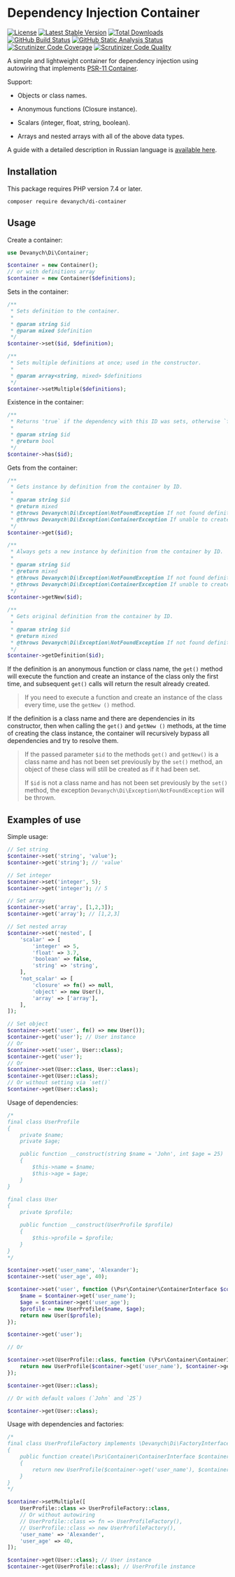 # Dependency Injection Container

[![License](https://poser.pugx.org/devanych/di-container/license)](https://packagist.org/packages/devanych/di-container)
[![Latest Stable Version](https://poser.pugx.org/devanych/di-container/v)](https://packagist.org/packages/devanych/di-container)
[![Total Downloads](https://poser.pugx.org/devanych/di-container/downloads)](https://packagist.org/packages/devanych/di-container)
[![GitHub Build Status](https://github.com/devanych/di-container/workflows/build/badge.svg)](https://github.com/devanych/di-container/actions)
[![GitHub Static Analysis Status](https://github.com/devanych/di-container/workflows/static/badge.svg)](https://github.com/devanych/di-container/actions)
[![Scrutinizer Code Coverage](https://scrutinizer-ci.com/g/devanych/di-container/badges/coverage.png?b=master)](https://scrutinizer-ci.com/g/devanych/di-container/?branch=master)
[![Scrutinizer Code Quality](https://scrutinizer-ci.com/g/devanych/di-container/badges/quality-score.png?b=master)](https://scrutinizer-ci.com/g/devanych/di-container/?branch=master)

A simple and lightweight container for dependency injection using autowiring that implements [PSR-11 Container](https://github.com/php-fig/fig-standards/blob/master/accepted/PSR-11-container.md).

Support:

* Objects or class names.

* Anonymous functions (Closure instance).

* Scalars (integer, float, string, boolean).

* Arrays and nested arrays with all of the above data types.

A guide with a detailed description in Russian language is [available here](https://devanych.ru/development/prostoj-di-kontejner-s-podderzhkoj-avtovajringa).

## Installation

This package requires PHP version 7.4 or later.

```
composer require devanych/di-container
```

## Usage

Create a container:

```php
use Devanych\Di\Container;

$container = new Container();
// or with definitions array
$container = new Container($definitions);
```

Sets in the container:

```php
/**
 * Sets definition to the container.
 *
 * @param string $id
 * @param mixed $definition
 */
$container->set($id, $definition);

/**
 * Sets multiple definitions at once; used in the constructor.
 *
 * @param array<string, mixed> $definitions
 */
$container->setMultiple($definitions);
```

Existence in the container:

```php
/**
 * Returns 'true` if the dependency with this ID was sets, otherwise `false`.
 *
 * @param string $id
 * @return bool
 */
$container->has($id);
```

Gets from the container:

```php
/**
 * Gets instance by definition from the container by ID.
 *
 * @param string $id
 * @return mixed
 * @throws Devanych\Di\Exception\NotFoundException If not found definition in the container.
 * @throws Devanych\Di\Exception\ContainerException If unable to create instance.
 */
$container->get($id);

/**
 * Always gets a new instance by definition from the container by ID.
 *
 * @param string $id
 * @return mixed
 * @throws Devanych\Di\Exception\NotFoundException If not found definition in the container.
 * @throws Devanych\Di\Exception\ContainerException If unable to create instance.
 */
$container->getNew($id);

/**
 * Gets original definition from the container by ID.
 *
 * @param string $id
 * @return mixed
 * @throws Devanych\Di\Exception\NotFoundException If not found definition in the container.
 */
$container->getDefinition($id);
```
If the definition is an anonymous function or class name, the `get()` method will execute the function and create an instance of the class only the first time, and subsequent `get()` calls will return the result already created.

> If you need to execute a function and create an instance of the class every time, use the `getNew ()` method.

If the definition is a class name and there are dependencies in its constructor, then when calling the `get()` and `getNew ()` methods, at the time of creating the class instance, the container will recursively bypass all dependencies and try to resolve them.

> If the passed parameter `$id` to the methods `get()` and `getNew()` is a class name and has not been set previously by the `set()` method, an object of these class will still be created as if it had been set.
>
> If `$id` is not a class name and has not been set previously by the `set()` method, the exception `Devanych\Di\Exception\NotFoundException` will be thrown.

## Examples of use

Simple usage:

```php
// Set string
$container->set('string', 'value');
$container->get('string'); // 'value'

// Set integer
$container->set('integer', 5);
$container->get('integer'); // 5

// Set array
$container->set('array', [1,2,3]);
$container->get('array'); // [1,2,3]

// Set nested array
$container->set('nested', [
    'scalar' => [
        'integer' => 5,
        'float' => 3.7,
        'boolean' => false,
        'string' => 'string',
    ],
    'not_scalar' => [
        'closure' => fn() => null,
        'object' => new User(),
        'array' => ['array'],
    ],
]);

// Set object
$container->set('user', fn() => new User());
$container->get('user'); // User instance
// Or
$container->set('user', User::class);
$container->get('user');
// Or
$container->set(User::class, User::class);
$container->get(User::class);
// Or without setting via `set()`
$container->get(User::class);
```

Usage of dependencies:

```php
/*
final class UserProfile
{
    private $name;
    private $age;

    public function __construct(string $name = 'John', int $age = 25)
    {
        $this->name = $name;
        $this->age = $age;
    }
}

final class User
{
    private $profile;

    public function __construct(UserProfile $profile)
    {
        $this->profile = $profile;
    }
}
*/

$container->set('user_name', 'Alexander');
$container->set('user_age', 40);

$container->set('user', function (\Psr\Container\ContainerInterface $container): User {
    $name = $container->get('user_name');
    $age = $container->get('user_age');
    $profile = new UserProfile($name, $age);
    return new User($profile);
});

$container->get('user');

// Or

$container->set(UserProfile::class, function (\Psr\Container\ContainerInterface $container): UserProfile {
    return new UserProfile($container->get('user_name'), $container->get('user_age'));
});

$container->get(User::class);

// Or with default values (`John` and `25`)

$container->get(User::class);
```

Usage with dependencies and factories:

```php
/*
final class UserProfileFactory implements \Devanych\Di\FactoryInterface
{
    public function create(\Psr\Container\ContainerInterface $container): UserProfile
    {
        return new UserProfile($container->get('user_name'), $container->get('user_age'));
    }
}
*/

$container->setMultiple([
    UserProfile::class => UserProfileFactory::class,
    // Or without autowiring
    // UserProfile::class => fn => UserProfileFactory(),
    // UserProfile::class => new UserProfileFactory(),
    'user_name' => 'Alexander',
    'user_age' => 40,
]);

$container->get(User::class); // User instance
$container->get(UserProfile::class); // UserProfile instance
```
